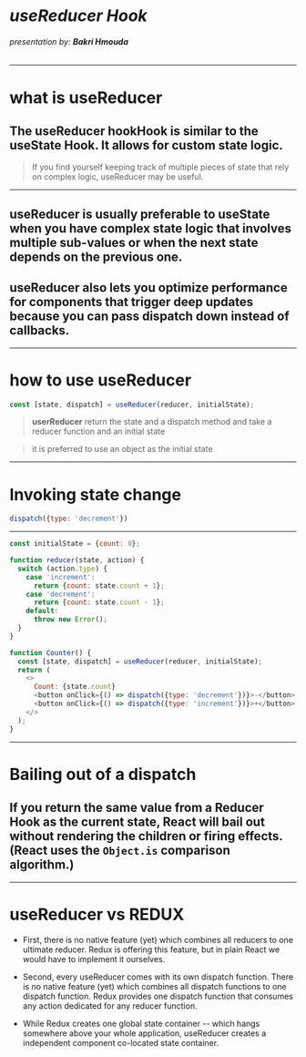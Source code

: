 # _useReducer Hook_
###### presentation by: **Bakri Hmouda**

---

# what is useReducer
The **useReducer** hookHook is similar to the useState Hook.
It allows for custom state logic.
-

> If you find yourself keeping track of multiple pieces of state that rely on complex logic, useReducer may be useful.

---

**useReducer** is usually preferable to **useState** when you have complex state logic that involves multiple sub-values or when the next state depends on the previous one.
-
**useReducer** also lets you optimize performance for components that trigger deep updates because you can pass dispatch down instead of callbacks.
-



---

# how to use **useReducer**
```js
const [state, dispatch] = useReducer(reducer, initialState);
```
> **userReducer** return the state and a dispatch method
and take a reducer function and an initial state

> it is preferred to use an object as the initial state
---

# Invoking state change 



```js
dispatch({type: 'decrement'})
```
---

```js
const initialState = {count: 0};

function reducer(state, action) {
  switch (action.type) {
    case 'increment':
      return {count: state.count + 1};
    case 'decrement':
      return {count: state.count - 1};
    default:
      throw new Error();
  }
}

function Counter() {
  const [state, dispatch] = useReducer(reducer, initialState);
  return (
    <>
      Count: {state.count}
      <button onClick={() => dispatch({type: 'decrement'})}>-</button>
      <button onClick={() => dispatch({type: 'increment'})}>+</button>
    </>
  );
}
```

---

# Bailing out of a dispatch
If you return the same value from a Reducer Hook as the current state, React will bail out without rendering the children or firing effects. **(React uses the `Object.is` comparison algorithm.)**
-

---

# useReducer vs REDUX

* First, there is no native feature (yet) which combines all reducers to one ultimate reducer. Redux is offering this feature, but in plain React we would have to implement it ourselves.

* Second, every useReducer comes with its own dispatch function. There is no native feature (yet) which combines all dispatch functions to one dispatch function. Redux provides one dispatch function that consumes any action dedicated for any reducer function.

*  While Redux creates one global state container -- which hangs somewhere above your whole application,  useReducer creates a independent component co-located state container.
